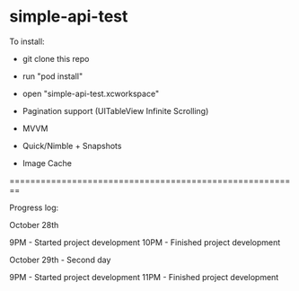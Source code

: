 # simple-api-test

To install:
- git clone this repo
- run "pod install"
- open "simple-api-test.xcworkspace"

- Pagination support (UITableView Infinite Scrolling)
- MVVM
- Quick/Nimble + Snapshots
- Image Cache

========================================================

Progress log:

October 28th

9PM - Started project development
10PM - Finished project development

October 29th - Second day

9PM - Started project development
11PM - Finished project development


